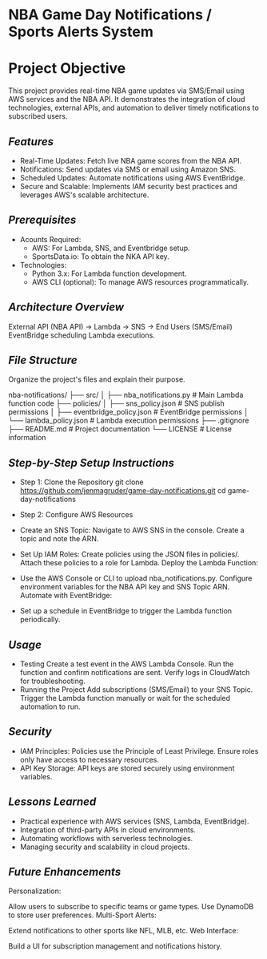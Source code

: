 # NBA Game Day Notifications / Sports Alerts System

# Project Objective
This project provides real-time NBA game updates via SMS/Email using AWS services and the NBA API. It demonstrates the integration of cloud technologies, external APIs, and automation to deliver timely notifications to subscribed users.

## *Features*
- Real-Time Updates: Fetch live NBA game scores from the NBA API.
- Notifications: Send updates via SMS or email using Amazon SNS.
- Scheduled Updates: Automate notifications using AWS EventBridge.
- Secure and Scalable: Implements IAM security best practices and leverages AWS's scalable 
  architecture.

## *Prerequisites*
- Acounts Required:    
    - AWS: For Lambda, SNS, and Eventbridge setup.
    - SportsData.io: To obtain the NKA API key.
- Technologies:
    - Python 3.x: For Lambda function development.
    - AWS CLI (optional): To manage AWS resources programmatically.

## *Architecture Overview*
External API (NBA API) → Lambda → SNS → End Users (SMS/Email)
EventBridge scheduling Lambda executions.

## *File Structure*
Organize the project's files and explain their purpose.

nba-notifications/
├── src/
│   ├── nba_notifications.py          # Main Lambda function code
├── policies/
│   ├── sns_policy.json               # SNS publish permissions
│   ├── eventbridge_policy.json       # EventBridge permissions
│   └── lambda_policy.json            # Lambda execution permissions
├── .gitignore
├── README.md                        # Project documentation
└── LICENSE                          # License information

## *Step-by-Step Setup Instructions*
- Step 1: Clone the Repository
    git clone https://github.com/jenmagruder/game-day-notifications.git
    cd game-day-notifications
- Step 2: Configure AWS Resources
- Create an SNS Topic:
    Navigate to AWS SNS in the console.
    Create a topic and note the ARN.

- Set Up IAM Roles:
    Create policies using the JSON files in policies/.
    Attach these policies to a role for Lambda.
    Deploy the Lambda Function:

- Use the AWS Console or CLI to upload nba_notifications.py.
    Configure environment variables for the NBA API key and SNS Topic ARN.
    Automate with EventBridge:

- Set up a schedule in EventBridge to trigger the Lambda function periodically.

## *Usage*
- Testing
    Create a test event in the AWS Lambda Console.
    Run the function and confirm notifications are sent.
    Verify logs in CloudWatch for troubleshooting.
- Running the Project
    Add subscriptions (SMS/Email) to your SNS Topic.
    Trigger the Lambda function manually or wait for the scheduled automation to run.

## *Security*
- IAM Principles:
    Policies use the Principle of Least Privilege.
    Ensure roles only have access to necessary resources.
- API Key Storage:
    API keys are stored securely using environment variables.

## *Lessons Learned*
- Practical experience with AWS services (SNS, Lambda, EventBridge).
- Integration of third-party APIs in cloud environments.
- Automating workflows with serverless technologies.
- Managing security and scalability in cloud projects.

## *Future Enhancements*
Personalization:

Allow users to subscribe to specific teams or game types.
Use DynamoDB to store user preferences.
Multi-Sport Alerts:

Extend notifications to other sports like NFL, MLB, etc.
Web Interface:

Build a UI for subscription management and notifications history.

